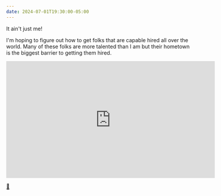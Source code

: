 ```yaml
---
date: 2024-07-01T19:30:00-05:00
---
```


It ain't just me!

I'm hoping to figure out how to get folks that are capable hired all over the world. Many of these folks are more talented than I am but their hometown is the biggest barrier to getting them hired.

<iframe width="560" height="315" src="https://www.youtube.com/embed/v_nWqC7GhP0?si=8yLW-kg0Uvqk7XMW&amp;clip=UgkxDbDzJIoWmOR1kw072kjI8Vq7gXnbP1nM&amp;clipt=EJex0QEYnsbUAQ" title="YouTube video player" frameborder="0" allow="accelerometer; autoplay; clipboard-write; encrypted-media; gyroscope; picture-in-picture; web-share" referrerpolicy="strict-origin-when-cross-origin" allowfullscreen></iframe>

[🔗](https://www.youtube.com/clip/UgkxDbDzJIoWmOR1kw072kjI8Vq7gXnbP1nM)